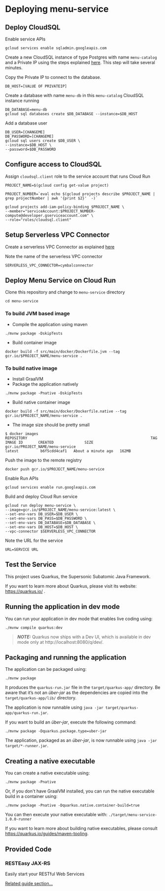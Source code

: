 # Deploying menu-service 

## Deploy CloudSQL

Enable service APIs

```
gcloud services enable sqladmin.googleapis.com
```

Create a new CloudSQL instance of type Postgres with name `menu-catalog` and a Private IP using the steps explained [here](https://cloud.google.com/sql/docs/postgres/quickstart-private-ip#create-instance). This step will take several minutes.

Copy the Private IP to connect to the database.
```
DB_HOST=[VALUE OF PRIVATEIP]
```

Create a database with name `menu-db` in this `menu-catalog` CloudSQL instance running

```
DB_DATABASE=menu-db
gcloud sql databases create $DB_DATABASE --instance=$DB_HOST
```

Add a database user

```
DB_USER=[CHANGEME]
DB_PASSWORD=[CHANGEME]
gcloud sql users create $DB_USER \
--instance=$DB_HOST \
--password=$DB_PASSWORD
```

## Configure access to CloudSQL

Assign `cloudsql.client` role to the service account that runs Cloud Run

```
PROJECT_NAME=$(gcloud config get-value project)

PROJECT_NUMBER=`eval echo $(gcloud projects describe $PROJECT_NAME | grep projectNumber | awk '{print $2}'  -)`

gcloud projects add-iam-policy-binding $PROJECT_NAME \
--member="serviceAccount:$PROJECT_NUMBER-compute@developer.gserviceaccount.com" \
--role="roles/cloudsql.client"
```

## Setup Serverless VPC Connector

Create a serverless VPC Connector as explained [here](https://cloud.google.com/vpc/docs/configure-serverless-vpc-access#create-connector)

Note the name of the serverless VPC connector

```
SERVERLESS_VPC_CONNECTOR=cymbalconnector
```

## Deploy Menu Service on Cloud Run

Clone this repository and change to `menu-service` directory

```
cd menu-service
```

### To build JVM based image
* Compile the application using maven
```
./mvnw package -DskipTests
```
* Build container image
```
docker build -f src/main/docker/Dockerfile.jvm --tag gcr.io/$PROJECT_NAME/menu-service .
```

### To build native image
* Install GraalVM
* Package the application natively
```
./mvnw package -Pnative -DskipTests
```
* Build native container image
```
docker build -f src/main/docker/Dockerfile.native --tag gcr.io/$PROJECT_NAME/menu-service .
```
* The image size should be pretty small
```
$ docker images
REPOSITORY                                                        TAG             IMAGE ID       CREATED              SIZE
gcr.io/PROJECT_NAME/menu-service                                   latest          b6f5cdd4caf1   About a minute ago   162MB
```

Push the image to the remote registry
```
docker push gcr.io/$PROJECT_NAME/menu-service
```

Enable Run APIs

```
gcloud services enable run.googleapis.com
```

Build and deploy Cloud Run service

```
gcloud run deploy menu-service \
--image=gcr.io/$PROJECT_NAME/menu-service:latest \
--set-env-vars DB_USER=$DB_USER \
--set-env-vars DB_PASS=$DB_PASSWORD \
--set-env-vars DB_DATABASE=$DB_DATABASE \
--set-env-vars DB_HOST=$DB_HOST \
--vpc-connector $SERVERLESS_VPC_CONNECTOR
```

Note the URL for the service

```
URL=SERVICE URL
```

## Test the Service















This project uses Quarkus, the Supersonic Subatomic Java Framework.

If you want to learn more about Quarkus, please visit its website: https://quarkus.io/ .

## Running the application in dev mode

You can run your application in dev mode that enables live coding using:
```shell script
./mvnw compile quarkus:dev
```

> **_NOTE:_**  Quarkus now ships with a Dev UI, which is available in dev mode only at http://localhost:8080/q/dev/.

## Packaging and running the application

The application can be packaged using:
```shell script
./mvnw package
```
It produces the `quarkus-run.jar` file in the `target/quarkus-app/` directory.
Be aware that it’s not an _über-jar_ as the dependencies are copied into the `target/quarkus-app/lib/` directory.

The application is now runnable using `java -jar target/quarkus-app/quarkus-run.jar`.

If you want to build an _über-jar_, execute the following command:
```shell script
./mvnw package -Dquarkus.package.type=uber-jar
```

The application, packaged as an _über-jar_, is now runnable using `java -jar target/*-runner.jar`.

## Creating a native executable

You can create a native executable using: 
```shell script
./mvnw package -Pnative
```

Or, if you don't have GraalVM installed, you can run the native executable build in a container using: 
```shell script
./mvnw package -Pnative -Dquarkus.native.container-build=true
```

You can then execute your native executable with: `./target/menu-service-1.0.0-runner`

If you want to learn more about building native executables, please consult https://quarkus.io/guides/maven-tooling.

## Provided Code

### RESTEasy JAX-RS

Easily start your RESTful Web Services

[Related guide section...](https://quarkus.io/guides/getting-started#the-jax-rs-resources)
